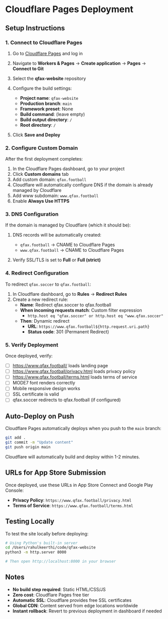 # Cloudflare Pages Deployment

## Setup Instructions

### 1. Connect to Cloudflare Pages

1. Go to [Cloudflare Pages](https://dash.cloudflare.com/) and log in
2. Navigate to **Workers & Pages** → **Create application** → **Pages** → **Connect to Git**
3. Select the **qfax-website** repository
4. Configure the build settings:
   - **Project name**: `qfax-website`
   - **Production branch**: `main`
   - **Framework preset**: None
   - **Build command**: (leave empty)
   - **Build output directory**: `/`
   - **Root directory**: `/`

5. Click **Save and Deploy**

### 2. Configure Custom Domain

After the first deployment completes:

1. In the Cloudflare Pages dashboard, go to your project
2. Click **Custom domains** tab
3. Add custom domain: `qfax.football`
4. Cloudflare will automatically configure DNS if the domain is already managed by Cloudflare
5. Add www subdomain: `www.qfax.football`
6. Enable **Always Use HTTPS**

### 3. DNS Configuration

If the domain is managed by Cloudflare (which it should be):

1. DNS records will be automatically created:
   - `qfax.football` → CNAME to Cloudflare Pages
   - `www.qfax.football` → CNAME to Cloudflare Pages

2. Verify SSL/TLS is set to **Full** or **Full (strict)**

### 4. Redirect Configuration

To redirect `qfax.soccer` to `qfax.football`:

1. In Cloudflare dashboard, go to **Rules** → **Redirect Rules**
2. Create a new redirect rule:
   - **Name**: Redirect qfax.soccer to qfax.football
   - **When incoming requests match**: Custom filter expression
     - `http.host eq "qfax.soccer" or http.host eq "www.qfax.soccer"`
   - **Then**: Dynamic redirect
     - **URL**: `https://www.qfax.football${http.request.uri.path}`
     - **Status code**: 301 (Permanent Redirect)

### 5. Verify Deployment

Once deployed, verify:

- [ ] https://www.qfax.football/ loads landing page
- [ ] https://www.qfax.football/privacy.html loads privacy policy
- [ ] https://www.qfax.football/terms.html loads terms of service
- [ ] MODE7 font renders correctly
- [ ] Mobile responsive design works
- [ ] SSL certificate is valid
- [ ] qfax.soccer redirects to qfax.football (if configured)

## Auto-Deploy on Push

Cloudflare Pages automatically deploys when you push to the `main` branch:

```bash
git add .
git commit -m "Update content"
git push origin main
```

Cloudflare will automatically build and deploy within 1-2 minutes.

## URLs for App Store Submission

Once deployed, use these URLs in App Store Connect and Google Play Console:

- **Privacy Policy**: `https://www.qfax.football/privacy.html`
- **Terms of Service**: `https://www.qfax.football/terms.html`

## Testing Locally

To test the site locally before deploying:

```bash
# Using Python's built-in server
cd /Users/rahulkeerthi/code/qfax-website
python3 -m http.server 8000

# Then open http://localhost:8000 in your browser
```

## Notes

- **No build step required**: Static HTML/CSS/JS
- **Zero cost**: Cloudflare Pages free tier
- **Automatic SSL**: Cloudflare provides free SSL certificates
- **Global CDN**: Content served from edge locations worldwide
- **Instant rollback**: Revert to previous deployment in dashboard if needed
